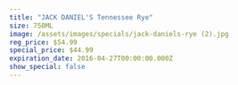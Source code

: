 ```yaml
---
title: "JACK DANIEL'S Tennessee Rye"
size: 750ML
image: /assets/images/specials/jack-daniels-rye (2).jpg
reg_price: $54.99
special_price: $44.99
expiration_date: 2016-04-27T00:00:00.000Z
show_special: false
---
```



